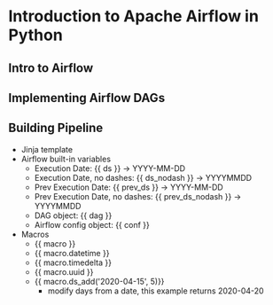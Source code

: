 # Introduction to Apache Airflow in Python

## Intro to Airflow

## Implementing Airflow DAGs

## Building Pipeline

* Jinja template
* Airflow built-in variables
  * Execution Date: {{ ds }} -> YYYY-MM-DD
  * Execution Date, no dashes: {{ ds_nodash }} -> YYYYMMDD
  * Prev Execution Date: {{ prev_ds }} -> YYYY-MM-DD
  * Prev Execution Date, no dashes: {{ prev_ds_nodash }} -> YYYYMMDD
  * DAG object: {{ dag }}
  * Airflow config object: {{ conf }}
* Macros
  * {{ macro }}
  * {{ macro.datetime }}
  * {{ macro.timedelta }}
  * {{ macro.uuid }}
  * {{ macro.ds_add('2020-04-15', 5)}}
    * modify days from a date, this example returns 2020-04-20
